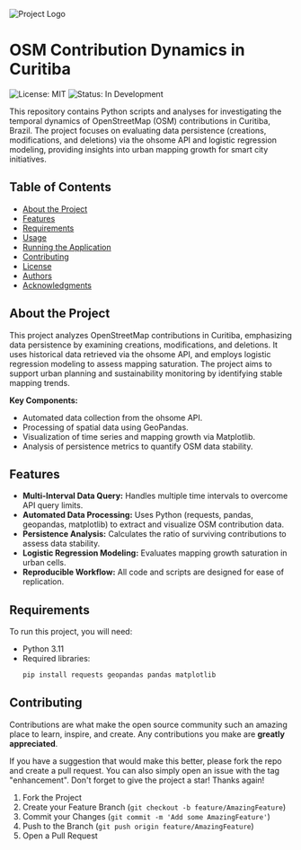![Project Logo](https://github.com/nathandamas/your-repo/assets/your-logo-image)

# OSM Contribution Dynamics in Curitiba

![License: MIT](https://img.shields.io/badge/license-MIT-blue)
![Status: In Development](http://img.shields.io/static/v1?label=STATUS&message=IN%20DEVELOPMENT&color=yellow&style=for-the-badge)

This repository contains Python scripts and analyses for investigating the temporal dynamics of OpenStreetMap (OSM) contributions in Curitiba, Brazil. The project focuses on evaluating data persistence (creations, modifications, and deletions) via the ohsome API and logistic regression modeling, providing insights into urban mapping growth for smart city initiatives.

## Table of Contents

- [About the Project](#about-the-project)
- [Features](#features)
- [Requirements](#requirements)
- [Usage](#usage)
- [Running the Application](#running-the-application)
- [Contributing](#contributing)
- [License](#license)
- [Authors](#authors)
- [Acknowledgments](#acknowledgments)

## About the Project

This project analyzes OpenStreetMap contributions in Curitiba, emphasizing data persistence by examining creations, modifications, and deletions. It uses historical data retrieved via the ohsome API, and employs logistic regression modeling to assess mapping saturation. The project aims to support urban planning and sustainability monitoring by identifying stable mapping trends.

**Key Components:**
- Automated data collection from the ohsome API.
- Processing of spatial data using GeoPandas.
- Visualization of time series and mapping growth via Matplotlib.
- Analysis of persistence metrics to quantify OSM data stability.

## Features

- **Multi-Interval Data Query:** Handles multiple time intervals to overcome API query limits.
- **Automated Data Processing:** Uses Python (requests, pandas, geopandas, matplotlib) to extract and visualize OSM contribution data.
- **Persistence Analysis:** Calculates the ratio of surviving contributions to assess data stability.
- **Logistic Regression Modeling:** Evaluates mapping growth saturation in urban cells.
- **Reproducible Workflow:** All code and scripts are designed for ease of replication.

## Requirements

To run this project, you will need:

- Python 3.11
- Required libraries:  
  ```bash
  pip install requests geopandas pandas matplotlib


<!-- CONTRIBUTING -->
## Contributing

Contributions are what make the open source community such an amazing place to learn, inspire, and create. Any contributions you make are **greatly appreciated**.

If you have a suggestion that would make this better, please fork the repo and create a pull request. You can also simply open an issue with the tag "enhancement".
Don't forget to give the project a star! Thanks again!

1. Fork the Project
2. Create your Feature Branch (`git checkout -b feature/AmazingFeature`)
3. Commit your Changes (`git commit -m 'Add some AmazingFeature'`)
4. Push to the Branch (`git push origin feature/AmazingFeature`)
5. Open a Pull Request
